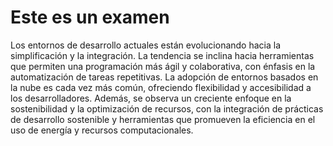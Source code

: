 # Este es un examen
Los entornos de desarrollo actuales están evolucionando hacia la simplificación y la integración. La tendencia se inclina hacia herramientas que permiten una programación más ágil y colaborativa, con énfasis en la automatización de tareas repetitivas. La adopción de entornos basados en la nube es cada vez más común, ofreciendo flexibilidad y accesibilidad a los desarrolladores. Además, se observa un creciente enfoque en la sostenibilidad y la optimización de recursos, con la integración de prácticas de desarrollo sostenible y herramientas que promueven la eficiencia en el uso de energía y recursos computacionales.





